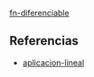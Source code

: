 [fn-diferenciable](pdf/fn-diferenciable.pdf)

## Referencias
- [aplicacion-lineal](./aplicacion-lineal.md)
